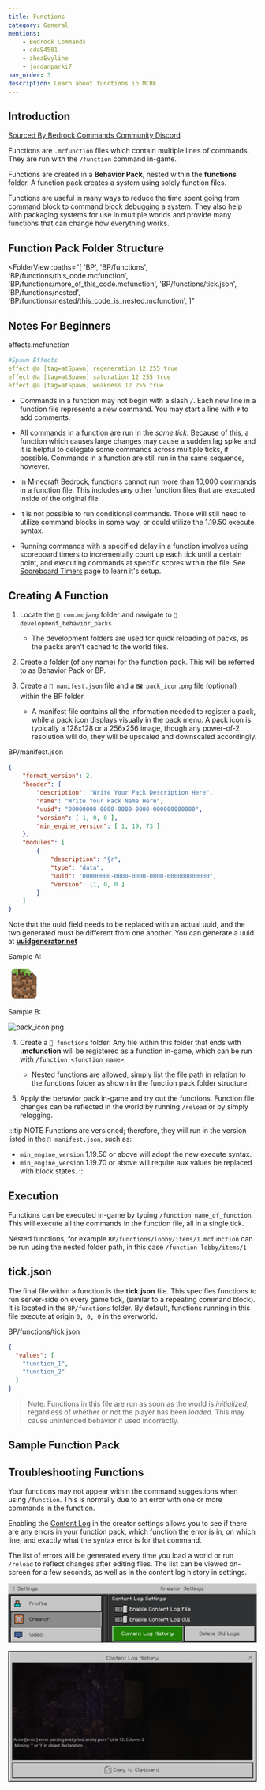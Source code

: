 ```yaml
---
title: Functions
category: General
mentions:
    - Bedrock Commands
    - cda94581
    - zheaEvyline
    - jordanparki7
nav_order: 3
description: Learn about functions in MCBE.
---
```

## Introduction

[Sourced By Bedrock Commands Community Discord](https://discord.gg/SYstTYx5G5)

Functions are `.mcfunction` files which contain multiple lines of commands. They are run with the `/function` command in-game.

Functions are created in a **Behavior Pack**, nested within the **functions** folder. A function pack creates a system using solely function files.

Functions are useful in many ways to reduce the time spent going from command block to command block debugging a system. They also help with packaging systems for use in multiple worlds and provide many functions that can change how everything works.

## Function Pack Folder Structure

<FolderView
	:paths="[
    'BP',
    'BP/functions',
    'BP/functions/this_code.mcfunction',
    'BP/functions/more_of_this_code.mcfunction',
    'BP/functions/tick.json',
    'BP/functions/nested',
    'BP/functions/nested/this_code_is_nested.mcfunction',
]"
></FolderView>

## Notes For Beginners

<CodeHeader>effects.mcfunction</CodeHeader>

```yaml
#Spawn Effects
effect @a [tag=atSpawn] regeneration 12 255 true
effect @a [tag=atSpawn] saturation 12 255 true
effect @a [tag=atSpawn] weakness 12 255 true
```
- Commands in a function may not begin with a slash `/`. Each new line in a function file represents a new command. You may start a line with `#` to add comments.

- All commands in a function are run in the *same tick*. Because of this, a function which causes large changes may cause a sudden lag spike and it is helpful to delegate some commands across multiple ticks, if possible. Commands in a function are still run in the same sequence, however.

- In Minecraft Bedrock, functions cannot run more than 10,000 commands in a function file. This includes any other function files that are executed inside of the original file.

- It is not possible to run conditional commands. Those will still need to utilize command blocks in some way, or could utilize the 1.19.50 execute syntax.

- Running commands with a specified delay in a function involves using scoreboard timers to incrementally count up each tick until a certain point, and executing commands at specific scores within the file. See [Scoreboard Timers](/commands/scoreboard-timers) page to learn it's setup.

## Creating A Function

1. Locate the `📁 com.mojang` folder and navigate to `📁 development_behavior_packs`
    - The development folders are used for quick reloading of packs, as the packs aren't cached to the world files.

2. Create a folder (of any name) for the function pack. This will be referred to as Behavior Pack or BP.

3. Create a `📄 manifest.json` file and a `🖼 pack_icon.png` file (optional) within the BP folder.
    - A manifest file contains all the information needed to register a pack, while a pack icon displays visually in the pack menu. A pack icon is typically a 128x128 or a 256x256 image, though any power-of-2 resolution will do, they will be upscaled and downscaled accordingly.

<Spoiler title="Sample 📄 manifest.json">

<CodeHeader>BP/manifest.json</CodeHeader>

```json
{
    "format_version": 2,
    "header": {
        "description": "Write Your Pack Description Here",
        "name": "Write Your Pack Name Here",
        "uuid": "00000000-0000-0000-0000-000000000000",
        "version": [ 1, 0, 0 ],
        "min_engine_version": [ 1, 19, 73 ]
    },
    "modules": [
        {
            "description": "§r",
            "type": "data",
            "uuid": "00000000-0000-0000-0000-000000000000",
            "version": [1, 0, 0 ]
        }
    ]
}
```

Note that the uuid field needs to be replaced with an actual uuid, and the two generated must be different from one another. You can generate a uuid at **[uuidgenerator.net](https://uuidgenerator.net/)**

</Spoiler>
<Spoiler title="Sample 🖼 pack_icon.png">

Sample A:
	
![pack_icon.png](/assets/images/commands/pack_icon.png)

Sample B:

![pack_icon.png](/assets/images/guide/project-setup/pack_icon.png)

</Spoiler>

4. Create a `📁 functions` folder. Any file within this folder that ends with **.mcfunction** will be registered as a function in-game, which can be run with `/function <function_name>`.
    - Nested functions are allowed, simply list the file path in relation to the functions folder as shown in the function pack folder structure.

5. Apply the behavior pack in-game and try out the functions. Function file changes can be reflected in the world by running `/reload` or by simply relogging.

:::tip NOTE
Functions are versioned; therefore, they will run in the version listed in the `📄 manifest.json`, such as:
- `min_engine_version` 1.19.50 or above will adopt the new execute syntax.
- `min_engine_version` 1.19.70 or above will require aux values be replaced with block states.
:::

## Execution

Functions can be executed in-game by typing `/function name_of_function`. This will execute all the commands in the function file, all in a single tick. 

Nested functions, for example `BP/functions/lobby/items/1.mcfunction` can be run using the nested folder path, in this case `/function lobby/items/1`

## tick.json

The final file within a function is the **tick.json** file. This specifies functions to run server-side on every game tick, (similar to a repeating command block). It is located in the `BP/functions` folder. By default, functions running in this file execute at origin `0, 0, 0` in the overworld.

<CodeHeader>BP/functions/tick.json</CodeHeader>
```json
{
  "values": [
    "function_1",
    "function_2"
  ]
}
```
> Note: Functions in this file are run as soon as the world is *initialized*, regardless of whether or not the player has been *loaded*. This may cause unintended behavior if used incorrectly.

## Sample Function Pack

<Card image="assets/images/homepage/wikilogo.png" title="Download Sample Function Pack" link="https://github.com/Bedrock-OSS/wiki-addon/releases/download/download/functions_sample.mcpack">

</Card>

## Troubleshooting Functions

Your functions may not appear within the command suggestions when using `/function`. This is normally due to an error with one or more commands in the function.

Enabling the [Content Log](/guide/troubleshooting#content-log) in the creator settings allows you to see if there are any errors in your function pack, which function the error is in, on which line, and exactly what the syntax error is for that command.

The list of errors will be generated every time you load a world or run `/reload` to reflect changes after editing files. The list can be viewed on-screen for a few seconds, as well as in the content log history in settings.

![contentLogToggles](/assets/images/commands/contentLogToggles.png)

![contentLogHistory](/assets/images/commands/contentLogHistory.png)
